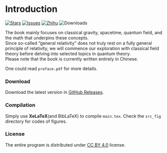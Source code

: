 # Introduction

[![Stars](https://img.shields.io/github/stars/xiaxuan1989/GRAVITY?style=flat&logo=data:image/svg%2bxml;base64,PHN2ZyB4bWxucz0iaHR0cDovL3d3dy53My5vcmcvMjAwMC9zdmciIHZlcnNpb249IjEiIHdpZHRoPSIxNiIgaGVpZ2h0PSIxNiI+PHBhdGggZD0iTTggLjI1YS43NS43NSAwIDAgMSAuNjczLjQxOGwxLjg4MiAzLjgxNSA0LjIxLjYxMmEuNzUuNzUgMCAwIDEgLjQxNiAxLjI3OWwtMy4wNDYgMi45Ny43MTkgNC4xOTJhLjc1MS43NTEgMCAwIDEtMS4wODguNzkxTDggMTIuMzQ3bC0zLjc2NiAxLjk4YS43NS43NSAwIDAgMS0xLjA4OC0uNzlsLjcyLTQuMTk0TC44MTggNi4zNzRhLjc1Ljc1IDAgMCAxIC40MTYtMS4yOGw0LjIxLS42MTFMNy4zMjcuNjY4QS43NS43NSAwIDAgMSA4IC4yNVoiIGZpbGw9IiNlYWM1NGYiLz48L3N2Zz4=&logoSize=auto&label=Stars&labelColor=444444&color=eac54f)](https://github.com/xiaxuan1989/GRAVITY/)
[![Issues](https://img.shields.io/github/issues/xiaxuan1989/GRAVITY?style=flat&label=Issues&labelColor=444444&color=1F883D)](https://github.com/xiaxuan1989/GRAVITY/issues)
[![Zhihu](https://img.shields.io/badge/知乎-:\)-00A4DB?style=flat&labelColor=444444&logoSize=auto)](https://www.zhihu.com/pin/1807162741129105409)
![Downloads](https://img.shields.io/github/downloads/xiaxuan1989/GRAVITY/total?style=flat)
<!--[![Sponsorship](https://img.shields.io/badge/Sponsorship-:\)-946ce6?style=flat&labelColor=444444&logoSize=auto)]()-->

The book mainly focuses on classical gravity, spacetime, quantum field, and the math that underpins these concepts. <br/>
Since so-called “general relativity” does not truly rest on a fully general principle of relativity, we will commence our exploration with classical field theory before delving into selected topics in quantum theory. <br/>
Please note that the book is currently written entirely in Chinese. <br/>

One could read `preface.pdf` for more details.

### Download

Download the latest version in [GitHub Releases](https://github.com/xiaxuan1989/GRAVITY/releases).

### Compilation

Simply use **XeLaTeX**(and BibLaTeX) to compile `main.tex`. Check the `src_fig` directory for codes of figures.

### License

The entire program is distributed under [CC BY 4.0](http://creativecommons.org/licenses/by/4.0/) license.
